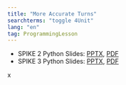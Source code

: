 ```yaml
---
title: "More Accurate Turns"
searchterms: "toggle 4Unit"
lang: "en"
tag: ProgrammingLesson
---
```

 <ul>

 <li class="ng-binding">SPIKE 2 Python Slides:
 <a href="PyProgrammingLessons/AccurateTurning.pptx">PPTX</a>,
 <a href="PyProgrammingLessons/AccurateTurning.pdf">PDF</a>
 </li>
 <li class="ng-binding">SPIKE 3 Python Slides:
 <a href="PyProgrammingLessons/SP3AccurateTurningPython.pptx">PPTX</a>,
 <a href="PyProgrammingLessons/SP3AccurateTurningPython.pdf">PDF</a>
 </li>
 </ul>
x

